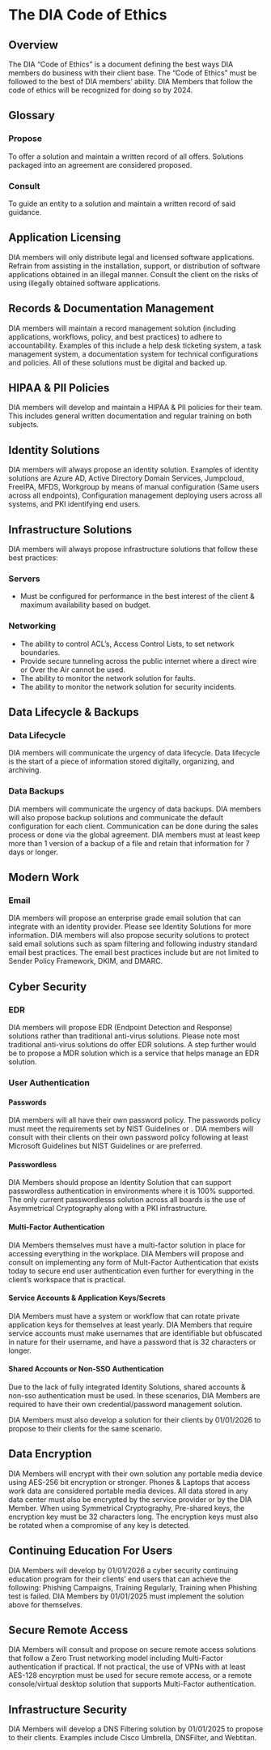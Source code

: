 # The DIA Code of Ethics

## Overview
The DIA “Code of Ethics” is a document defining the best ways DIA members do business with their client base. The “Code of Ethics” must be followed to the best of DIA members’ ability. DIA Members that follow the code of ethics will be recognized for doing so by 2024.

## Glossary
### Propose
To offer a solution and maintain a written record of all offers. Solutions packaged into an agreement are considered proposed.

### Consult
To guide an entity to a solution and maintain a written record of said guidance.

## Application Licensing
DIA members will only distribute legal and licensed software applications. Refrain from assisting in the installation, support, or distribution of software applications obtained in an illegal manner. Consult the client on the risks of using illegally obtained software applications.

## Records & Documentation Management
DIA members will maintain a record management solution (including applications, workflows, policy, and best practices) to adhere to accountability. Examples of this include a help desk ticketing system, a task management system, a documentation system for technical configurations and policies. All of these solutions must be digital and backed up.

## HIPAA & PII Policies
DIA members will develop and maintain a HIPAA & PII policies for their team. This includes general written documentation and regular training on both subjects.

## Identity Solutions
DIA members will always propose an identity solution. Examples of identity solutions are Azure AD, Active Directory Domain Services, Jumpcloud, FreeIPA, MFDS, Workgroup by means of manual configuration (Same users across all endpoints), Configuration management deploying users across all systems, and PKI identifying end users.
## Infrastructure Solutions
DIA members will always propose infrastructure solutions that follow these best practices:

### Servers
-	Must be configured for performance in the best interest of the client & maximum availability based on budget.

### Networking
-	The ability to control ACL’s, Access Control Lists, to set network boundaries.
-	Provide secure tunneling across the public internet where a direct wire or Over the Air cannot be used.
-	The ability to monitor the network solution for faults.
-	The ability to monitor the network solution for security incidents.

## Data Lifecycle & Backups
### Data Lifecycle
DIA members will communicate the urgency of data lifecycle. Data lifecycle is the start of a piece of information stored digitally, organizing, and archiving.

### Data Backups
DIA members will communicate the urgency of data backups. DIA members will also propose backup solutions and communicate the default configuration for each client. Communication can be done during the sales process or done via the global agreement. DIA members must at least keep more than 1 version of a backup of a file and retain that information for 7 days or longer.

## Modern Work
### Email
DIA members will propose an enterprise grade email solution that can integrate with an identity provider. Please see Identity Solutions for more information. DIA members will also propose security solutions to protect said email solutions such as spam filtering and following industry standard email best practices. The email best practices include but are not limited to Sender Policy Framework, DKIM, and DMARC.

## Cyber Security
### EDR
DIA members will propose EDR (Endpoint Detection and Response) solutions rather than traditional anti-virus solutions. Please note most traditional anti-virus solutions do offer EDR solutions. A step further would be to propose a MDR solution which is a service that helps manage an EDR solution.

### User Authentication
#### Passwords
DIA members will all have their own password policy. The passwords policy must meet the requirements set by NIST Guidelines or . DIA members will consult with their clients on their own password policy following at least Microsoft Guidelines but NIST Guidelines or are preferred.

#### Passwordless
DIA Members should propose an Identity Solution that can support passwordless authentication in environments where it is 100% supported. The only current passwordlesss solution across all boards is the use of Asymmetrical Cryptography along with a PKI infrastructure.

#### Multi-Factor Authentication
DIA Members themselves must have a multi-factor solution in place for accessing everything in the workplace. DIA Members will propose and consult on implementing any form of Mult-Factor Authentication that exists today to secure end user authentication even further for everything in the client’s workspace that is practical.

#### Service Accounts & Application Keys/Secrets
DIA Members must have a system or workflow that can rotate private application keys for themselves at least yearly. DIA Members that require service accounts must make usernames that are identifiable but obfuscated in nature for their username, and have a password that is 32 characters or longer.

#### Shared Accounts or Non-SSO Authentication
Due to the lack of fully integrated Identity Solutions, shared accounts & non-sso authentication must be used. In these scenarios, DIA Members are required to have their own credential/password management solution.

DIA Members must also develop a solution for their clients by 01/01/2026 to propose to their clients for the same scenario.

## Data Encryption
DIA Members will encrypt with their own solution any portable media device using AES-256 bit encryption or stronger. Phones & Laptops that access work data are considered portable media devices. All data stored in any data center must also be encrypted by the service provider or by the DIA Member. When using Symmetrical Cryptography, Pre-shared keys, the encryption key must be 32 characters long. The encryption keys must also be rotated when a compromise of any key is detected.

## Continuing Education For Users
DIA Members will develop by 01/01/2026 a cyber security continuing education program for their clients’ end users that can achieve the following: Phishing Campaigns, Training Regularly, Training when Phishing test is failed.
DIA Members by 01/01/2025 must implement the solution above for themselves.

## Secure Remote Access
DIA Members will consult and propose on secure remote access solutions that follow a Zero Trust networking model including Multi-Factor authentication if practical. If not practical, the use of VPNs with at least AES-128 encyrption must be used for secure remote access, or a remote console/virtual desktop solution that supports Multi-Factor authentication. 

## Infrastructure Security
DIA Members will develop a DNS Filtering solution by 01/01/2025 to propose to their clients. Examples include Cisco Umbrella, DNSFilter, and Webtitan.
